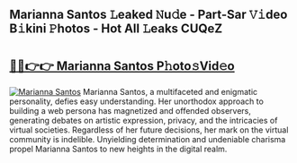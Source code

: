 ## Marianna Santos 𝙻eaked 𝙽u𝚍e - Part-Sar 𝚅𝚒deo B𝚒kini 𝙿hotos - Hot All 𝙻eaks CUQeZ

# <h2><a href="http://ld1g6j.urlbe.top/?page=Marianna+Santos">🔗🔗👉👉 Marianna Santos P𝚑oto𝚜Vid𝚎o</a></h2>

[![Marianna Santos](https://i.imgur.com/eBuTRDB.gif)](http://ld1g6j.urlbe.top/?page=Marianna+Santos)
Marianna Santos, a multifaceted and enigmatic personality, defies easy understanding. Her unorthodox approach to building a web persona has magnetized and offended observers, generating debates on artistic expression, privacy, and the intricacies of virtual societies. Regardless of her future decisions, her mark on the virtual community is indelible. Unyielding determination and undeniable charisma propel Marianna Santos to new heights in the digital realm.
